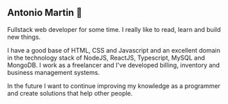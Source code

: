 ## Antonio Martin 👋


<!--
**antoniowd/antoniowd** is a ✨ _special_ ✨ repository because its `README.md` (this file) appears on your GitHub profile.

Here are some ideas to get you started:

- 🔭 I’m currently working on ...
- 🌱 I’m currently learning ...
- 👯 I’m looking to collaborate on ...
- 🤔 I’m looking for help with ...
- 💬 Ask me about ...
- 📫 How to reach me: ...
- 😄 Pronouns: ...
- ⚡ Fun fact: ...
-->


Fullstack web developer for some time. I really like to read, learn and build new things.

I have a good base of HTML, CSS and Javascript and an excellent domain in the technology stack of NodeJS, ReactJS, Typescript, MySQL and MongoDB. I work as a freelancer and I've developed billing, inventory and business management systems.

In the future I want to continue improving my knowledge as a programmer and create solutions that help other people.
